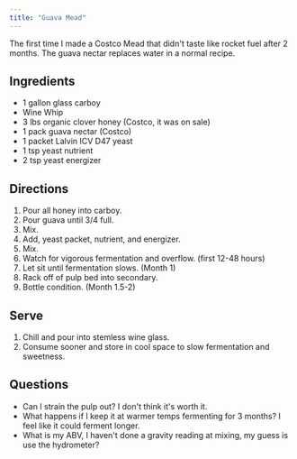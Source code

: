 ```yaml
---
title: "Guava Mead"
---
```


The first time I made a Costco Mead that didn't taste like rocket fuel after 2 months. The guava nectar replaces water in a normal recipe.

## Ingredients

* 1 gallon glass carboy
* Wine Whip
* 3 lbs organic clover honey (Costco, it was on sale)
* 1 pack guava nectar (Costco)
* 1 packet Lalvin ICV D47 yeast
* 1 tsp yeast nutrient
* 2 tsp yeast energizer


## Directions

1. Pour all honey into carboy.
2. Pour guava until 3/4 full.
3. Mix.
4. Add, yeast packet, nutrient, and energizer.
5. Mix.
6. Watch for vigorous fermentation and overflow. (first 12-48 hours)
7. Let sit until fermentation slows. (Month 1)
8. Rack off of pulp bed into secondary.
9. Bottle condition. (Month 1.5-2)

## Serve

1. Chill and pour into stemless wine glass.
2. Consume sooner and store in cool space to slow fermentation and sweetness.

## Questions

* Can I strain the pulp out? I don't think it's worth it.
* What happens if I keep it at warmer temps fermenting for 3 months? I feel like it could ferment longer.
* What is my ABV, I haven't done a gravity reading at mixing, my guess is use the hydrometer?  
